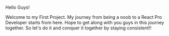 Hello Guys!

Welcome to my First Project. My journey from being a noob to a React Pro Developer starts from here. Hope to get along with you guys in this journey together. So let's do it and conquer it together by staying consistent!!

